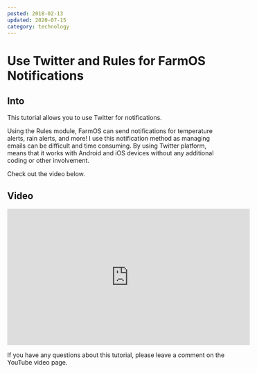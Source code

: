 ```yaml
---
posted: 2018-02-13
updated: 2020-07-15
category: technology
---
```


# Use Twitter and Rules for FarmOS Notifications

## Into

This tutorial allows you to use Twitter for notifications.

Using the Rules module, FarmOS can send notifications for temperature alerts, rain alerts, and more! I use this notification method as managing emails can be difficult and time consuming. By using Twitter platform, means that it works with Android and iOS devices without any additional coding or other involvement.

Check out the video below.

## Video

<iframe width="560" height="315" src="https://www.youtube.com/embed/gCdkf1pIy2Q" frameborder="0" allow="autoplay; encrypted-media" allowfullscreen></iframe>

If you have any questions about this tutorial, please leave a comment on the YouTube video page.


